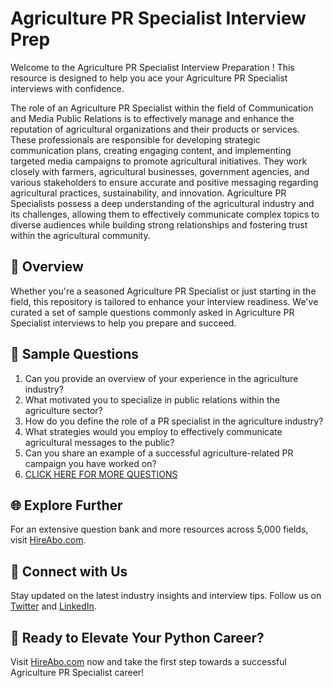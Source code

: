 # Agriculture PR Specialist Interview Prep

Welcome to the Agriculture PR Specialist Interview Preparation ! This resource is designed to help you ace your Agriculture PR Specialist interviews with confidence.

The role of an Agriculture PR Specialist within the field of Communication and Media Public Relations is to effectively manage and enhance the reputation of agricultural organizations and their products or services. These professionals are responsible for developing strategic communication plans, creating engaging content, and implementing targeted media campaigns to promote agricultural initiatives. They work closely with farmers, agricultural businesses, government agencies, and various stakeholders to ensure accurate and positive messaging regarding agricultural practices, sustainability, and innovation. Agriculture PR Specialists possess a deep understanding of the agricultural industry and its challenges, allowing them to effectively communicate complex topics to diverse audiences while building strong relationships and fostering trust within the agricultural community.

## 🚀 Overview

Whether you're a seasoned Agriculture PR Specialist or just starting in the field, this repository is tailored to enhance your interview readiness. We've curated a set of sample questions commonly asked in Agriculture PR Specialist interviews to help you prepare and succeed.

## 📝 Sample Questions

1. Can you provide an overview of your experience in the agriculture industry?
2. What motivated you to specialize in public relations within the agriculture sector?
3. How do you define the role of a PR specialist in the agriculture industry?
4. What strategies would you employ to effectively communicate agricultural messages to the public?
5. Can you share an example of a successful agriculture-related PR campaign you have worked on?
6. [CLICK HERE FOR MORE QUESTIONS](https://hireabo.com/job/8_1_42/Agriculture%20PR%20Specialist)

## 🌐 Explore Further

For an extensive question bank and more resources across 5,000 fields, visit [HireAbo.com](https://www.hireabo.com).

## 📱 Connect with Us

Stay updated on the latest industry insights and interview tips. Follow us on [Twitter](https://twitter.com/hireabo) and [LinkedIn](https://www.linkedin.com/in/hire-abo-3609972a8/).

## 🚀 Ready to Elevate Your Python Career?

Visit [HireAbo.com](https://www.hireabo.com) now and take the first step towards a successful Agriculture PR Specialist career!